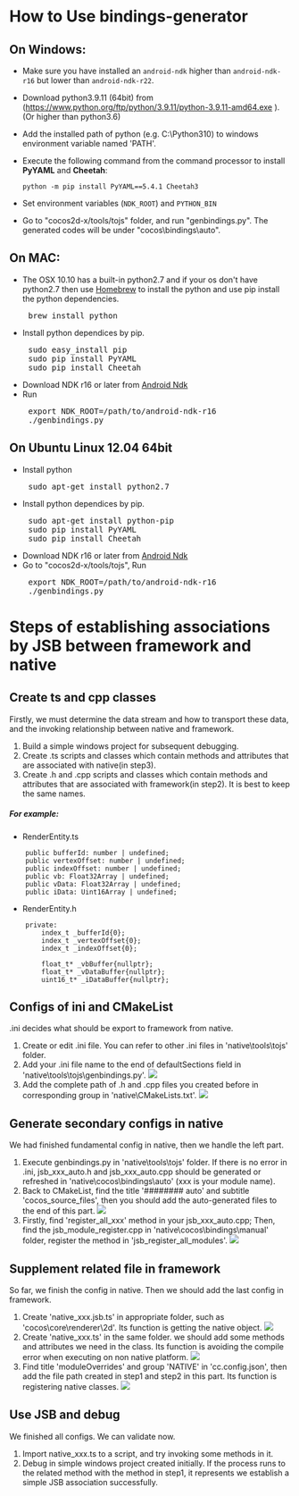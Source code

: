 How to Use bindings-generator
==================

On Windows:
------------

* Make sure you have installed an `android-ndk` higher than `android-ndk-r16` but lower than `android-ndk-r22`.
* Download python3.9.11 (64bit) from (<https://www.python.org/ftp/python/3.9.11/python-3.9.11-amd64.exe> ).(Or higher than python3.6)
* Add the installed path of python (e.g. C:\Python310) to windows environment variable named 'PATH'.
* Execute the following command from the command processor to install **PyYAML** and **Cheetah**:

   ```
   python -m pip install PyYAML==5.4.1 Cheetah3
   ```

* Set environment variables (`NDK_ROOT`) and `PYTHON_BIN`
* Go to "cocos2d-x/tools/tojs" folder, and run "genbindings.py". The generated codes will be under "cocos\bindings\auto".


On MAC:
----------

* The OSX 10.10 has a built-in python2.7 and if your os don't have python2.7 then use [Homebrew](http://brew.sh/) to install the python and use pip install the python dependencies.
<pre>
	brew install python
</pre>

* Install python dependices by pip.
<pre>
    sudo easy_install pip
    sudo pip install PyYAML
	sudo pip install Cheetah
</pre>
    
* Download NDK r16 or later from [Android Ndk](https://developer.android.com/ndk/downloads/index.html)
* Run
<pre>
	export NDK_ROOT=/path/to/android-ndk-r16
    ./genbindings.py
</pre>


On Ubuntu Linux 12.04 64bit
------------

* Install python
<pre>
	sudo apt-get install python2.7
</pre>
* Install python dependices by pip.
<pre>
	sudo apt-get install python-pip
	sudo pip install PyYAML
	sudo pip install Cheetah
</pre>
* Download NDK r16 or later from [Android Ndk](https://developer.android.com/ndk/downloads/index.html)
* Go to "cocos2d-x/tools/tojs", Run
<pre>
	export NDK_ROOT=/path/to/android-ndk-r16
    ./genbindings.py
</pre>

# Steps of establishing associations by JSB between framework and native

## Create ts and cpp classes
Firstly, we must determine the data stream and how to transport these data, and the invoking relationship between native and framework.
1. Build a simple windows project for subsequent debugging.
2. Create .ts scripts and classes which contain methods and attributes that are associated with native(in step3).
3. Create .h and .cpp scripts and classes which contain methods and attributes that are associated with framework(in step2). It is best to keep the same names.

##### For example:
- RenderEntity.ts
```
	public bufferId: number | undefined;
	public vertexOffset: number | undefined;
	public indexOffset: number | undefined;
	public vb: Float32Array | undefined;
	public vData: Float32Array | undefined;
	public iData: Uint16Array | undefined;

```
- RenderEntity.h
```
	private:
		index_t _bufferId{0};
		index_t _vertexOffset{0};
		index_t _indexOffset{0};

		float_t* _vbBuffer{nullptr};
		float_t* _vDataBuffer{nullptr};
		uint16_t* _iDataBuffer{nullptr};
```

## Configs of ini and CMakeList
.ini decides what should be export to framework from native.
1. Create or edit .ini file. You can refer to other .ini files in 'native\tools\tojs' folder.
2. Add your .ini file name to the end of defaultSections field in 'native\tools\tojs\genbindings.py'.
![](./jsb-doc/_2_2_ini-name-default-sections.png) 
3. Add the complete path of .h and .cpp files you created before in corresponding group in 'native\CMakeLists.txt'.
![](./jsb-doc/_2_3_h-cpp-CMakeLists.png) 

## Generate secondary configs in native
We had finished fundamental config in native, then we handle the left part.
1. Execute genbindings.py in 'native\tools\tojs' folder. If there is no error in .ini, jsb_xxx_auto.h and jsb_xxx_auto.cpp should be generated or refreshed in 'native\cocos\bindings\auto' (xxx is your module name).
2. Back to CMakeList, find the title '######## auto' and subtitle 'cocos_source_files', then you should add the auto-generated files to the end of this part.
![](./jsb-doc/_3_2_auto-h-cpp-CMakeList.png) 
3. Firstly, find 'register_all_xxx' method in your jsb_xxx_auto.cpp; Then, find the jsb_module_register.cpp in 'native\cocos\bindings\manual' folder, register the method in 'jsb_register_all_modules'.
![](./jsb-doc/_3_3_jsb-register.png) 

## Supplement related file in framework
So far, we finish the config in native. Then we should add the last config in framework.
1. Create 'native_xxx.jsb.ts' in appropriate folder, such as 'cocos\core\renderer\2d'. Its function is getting the native object.
![](./jsb-doc/_4_1_native_xxx_jsb.png) 
2. Create 'native_xxx.ts' in the same folder. we should add some methods and attributes we need in the class. Its function is avoiding the compile error when executing on non native platform.
![](./jsb-doc/_4_2_native_xxx.png) 
3. Find title 'moduleOverrides' and group 'NATIVE' in 'cc.config.json', then add the file path created in step1 and step2 in this part. Its function is registering native classes.
![](./jsb-doc/_4_3_cc-config-json.png) 

## Use JSB and debug
We finished all configs. We can validate now.
1. Import native_xxx.ts to a script, and try invoking some methods in it.
2. Debug in simple windows project created initially. If the process runs to the related method with the method in step1, it represents we establish a simple JSB association successfully.
